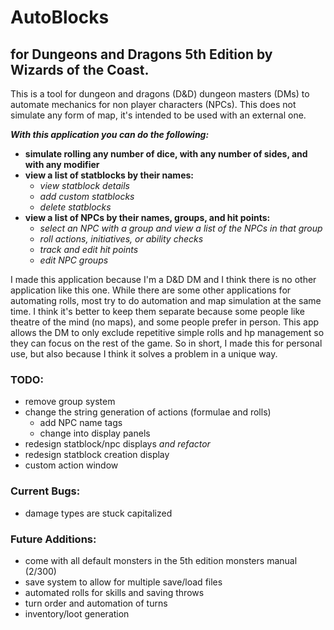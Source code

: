 # AutoBlocks
## for Dungeons and Dragons 5th Edition by Wizards of the Coast.
<p>
This is a tool for dungeon and dragons (D&D) dungeon masters (DMs) to automate mechanics for non player characters (NPCs).
This does not simulate any form of map, it's intended to be used with an external one.
</p>

***With this application you can do the following:***
  - **simulate rolling any number of dice, with any number of sides, and with any modifier**
  - **view a list of statblocks by their names:**
    - *view statblock details*
    - *add custom statblocks*
    - *delete statblocks*
  - **view a list of NPCs by their names, groups, and hit points:**
    - *select an NPC with a group and view a list of the NPCs in that group*
    - *roll actions, initiatives, or ability checks*
    - *track and edit hit points*
    - *edit NPC groups*
<p>
I made this application because I'm a D&D DM and I think there is no other application like this one. While there are 
some other applications for automating rolls, most try to do automation and map simulation at the same time. I think 
it's better to keep them separate because some people like theatre of the mind (no maps), and some people prefer in 
person. This app allows the DM to only exclude repetitive simple rolls and hp management so they can focus on the rest
of the game. So in short, I made this for personal use, but also because I think it solves a problem in a unique way.
</p>

### TODO:
- remove group system
- change the string generation of actions (formulae and rolls)
  - add NPC name tags
  - change into display panels
- redesign statblock/npc displays *and refactor*
- redesign statblock creation display
- custom action window

### Current Bugs:
- damage types are stuck capitalized

### Future Additions:
- come with all default monsters in the 5th edition monsters manual (2/300)
- save system to allow for multiple save/load files
- automated rolls for skills and saving throws
- turn order and automation of turns
- inventory/loot generation
